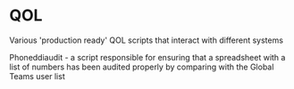 # QOL

Various 'production ready' QOL scripts that interact with different systems

Phoneddiaudit - a script responsible for ensuring that a spreadsheet with a list of numbers has been audited properly by comparing with the Global Teams user list 